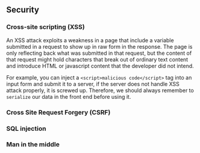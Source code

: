 ## Security

### Cross-site scripting (XSS)

An XSS attack exploits a weakness in a page that include a variable submitted in a request to show up in raw form in the response. The page is only reflecting back what was submitted in that request, but the content of that request might hold characters that break out of ordinary text content and introduce HTML or javascript content that the developer did not intend.

For example, you can inject a `<script>malicious code</script>` tag into an input form and submit it to a server, if the server does not handle XSS attack properly, it is screwed up. Therefore, we should always remember to `serialize` our data in the front end before using it.

### Cross Site Request Forgery (CSRF)

### SQL injection

### Man in the middle
